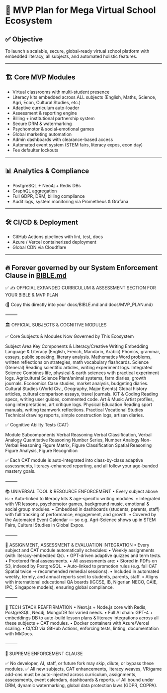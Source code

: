 # 🚀 MVP Plan for Mega Virtual School Ecosystem

## ✅ Objective
To launch a scalable, secure, global-ready virtual school platform with embedded literacy, all subjects, and automated holistic features.

---

## 🏗 Core MVP Modules
- Virtual classrooms with multi-student presence
- Literacy kits embedded across ALL subjects (English, Maths, Science, Agri, Econ, Cultural Studies, etc.)
- Adaptive curriculum auto-loader
- Assessment & reporting engine
- Billing + institutional partnership system
- Secure DRM & watermarking
- Psychomotor & social-emotional games
- Global marketing automation
- Admin dashboards with clearance-based access
- Automated event system (STEM fairs, literacy expos, econ day)
- Fee defaulter lockouts

---

## 📊 Analytics & Compliance
- PostgreSQL + Neo4j + Redis DBs
- GraphQL aggregation
- Full GDPR, DRM, billing compliance
- Audit logs, system monitoring via Prometheus & Grafana

---

## 🛠 CI/CD & Deployment
- GitHub Actions pipelines with lint, test, docs
- Azure / Vercel containerized deployment
- Global CDN via Cloudflare

---

## 🔥 Forever governed by our System Enforcement Clause in [BIBLE.md](./BIBLE.md)

✅ ✍ OFFICIAL EXPANDED CURRICULUM & ASSESSMENT SECTION FOR YOUR BIBLE & MVP PLAN

(📌 Copy this directly into your docs/BIBLE.md and docs/MVP_PLAN.md)

⸻

🏛 OFFICIAL SUBJECTS & COGNITIVE MODULES

✅ Core Subjects & Modules Now Governed by This Ecosystem

Subject Area	Key Components & Literacy/Creative Writing Embedding
Language & Literacy (English, French, Mandarin, Arabic)	Phonics, grammar, essays, public speaking, literary analysis.
Mathematics	Word problems, written reflections on strategies, math vocabulary flashcards.
Science (General)	Reading scientific articles, writing experiment logs.
Integrated Science	Combines life, physical & earth sciences with practical experiment logs.
Agricultural Science	Plant/animal systems, farm diaries, growth journals.
Economics	Case studies, market analysis, budgeting diaries.
Cultural Studies (World Civ., Geography, Major Events)	Global history articles, cultural comparison essays, travel journals.
ICT & Coding	Reading specs, writing user guides, commented code.
Art & Music	Artist profiles, song interpretations, art critique logs.
Physical Education	Reading sport manuals, writing teamwork reflections.
Practical Vocational Studies	Technical drawing reports, simple construction logs, artisan diaries.

✅ Cognitive Ability Tests (CAT)

Module	Subcomponents
Verbal Reasoning	Verbal Classification, Verbal Analogy
Quantitative Reasoning	Number Series, Number Analogy
Non-Verbal Reasoning	Figure Matrix, Figure Classification
Spatial Reasoning	Figure Analysis, Figure Recognition

✅ Each CAT module is auto-integrated into class-by-class adaptive assessments, literacy-enhanced reporting, and all follow your age-banded mastery goals.

⸻

📚 UNIVERSAL TOOL & RESOURCE ENFORCEMENT
	•	Every subject above is:
	•	Auto-linked to literacy kits & age-specific writing modules.
	•	Integrated with VR lessons, psychomotor games, background music, emotional & social group modules.
	•	Embedded in dashboards (students, parents, staff) with full tracking of performance, engagement, and growth.
	•	Covered by the Automated Event Calendar — so e.g. Agri-Science shows up in STEM Fairs, Cultural Studies in Global Expos.

⸻

📝 ASSIGNMENT, ASSESSMENT & EVALUATION INTEGRATION
	•	Every subject and CAT module automatically schedules:
	•	Weekly assignments (with literacy-embedded Qs).
	•	GPT-driven adaptive quizzes and term tests.
	•	Proctored final assessments.
	•	All assessments are:
	•	Stored in PDFs on S3, indexed by PostgreSQL.
	•	Auto-linked to promotion rules (e.g. fail CAT Spatial twice → recommended remedial sessions).
	•	Included in automated weekly, termly, and annual reports sent to students, parents, staff.
	•	Aligns with international educational QA boards (IGCSE, IB, Nigerian NECO, CAIE, IPC, Singapore models), ensuring global compliance.

⸻

🚀 TECH STACK REAFFIRMATION
	•	Next.js + Node.js core with Redis, PostgreSQL, Neo4j, MongoDB for varied needs.
	•	Full AI chain: GPT-4 + embeddings DB to auto-build lesson plans & literacy integrations across all these subjects + CAT modules.
	•	Docker containers with Azure/Vercel scaling.
	•	CI/CD via GitHub Actions, enforcing tests, linting, documentation with MkDocs.

⸻

🔐 SUPREME ENFORCEMENT CLAUSE

✅ No developer, AI, staff, or future fork may skip, dilute, or bypass these modules.
✅ All new subjects, CAT enhancements, literacy weaves, VR/game add-ons must be auto-injected across curriculum, assignments, assessments, event calendars, dashboards & reports.
✅ All bound under DRM, dynamic watermarking, global data protection laws (GDPR, COPPA).